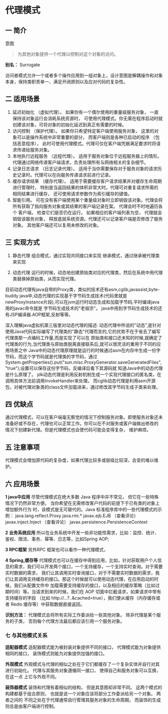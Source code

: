 # 代理模式

## 一 简介

意图
>为其他对象提供一个代理以控制对这个对象的访问。

**别名：** Surrogate
>
访问者模式允许一个或者多个操作应用到一组对象上，设计意图是解耦操作和对象本身，保持类职责单一、满足开闭原则以及应对代码的复杂性。

## 二 适用场景

1. 延迟初始化 （虚拟代理）。 如果你有一个偶尔使用的重量级服务对象， 一直保持该对象运行会消耗系统资源时， 可使用代理模式。你无需在程序启动时就
   创建该对象，可将对象的初始化延迟到真正有需要的时候。
2. 访问控制 （保护代理）。 如果你只希望特定客户端使用服务对象， 这里的对象可以是操作系统中非常重要的部分， 而客户端则是各种已启动的程序 
   （包括恶意程序）， 此时可使用代理模式。代理可仅在客户端凭据满足要求时将请求传递给服务对象。
3. 本地执行远程服务 （远程代理）。 适用于服务对象位于远程服务器上的情形。代理通过网络传递客户端请求，负责处理所有与网络相关的复杂细节。
4. 记录日志请求 （日志记录代理）。 适用于当你需要保存对于服务对象的请求历史记录时。代理可以在向服务传递请求前进行记录。
5. 缓存请求结果 （缓存代理）。 适用于需要缓存客户请求结果并对缓存生命周期进行管理时， 特别是当返回结果的体积非常大时。代理可对重复请求所需的
   相同结果进行缓存， 还可使用请求参数作为索引缓存的键值。
6. 智能引用。 可在没有客户端使用某个重量级对象时立即销毁该对象。代理会将所有获取了指向服务对象或其结果的客户端记录在案。 代理会时不时地遍历各个
   客户端， 检查它们是否仍在运行。 如果相应的客户端列表为空， 代理就会销毁该服务对象， 释放底层系统资源。代理还可以记录客户端是否修改了服务对象。
   其他客户端还可以复用未修改的对象。


## 三 实现方式

1. 静态代理
   组合模式，通过实现共同接口来实现
   继承模式，通过继承被代理类来实现

2. 动态代理
   运行的时候，动态地创建原始类对应的代理类，然后在系统中用代理类替换掉原始类，从而实现代理。

目前动态代理有java自带的Proxy类，类似的技术还有asm,cglib,javassist,byte-buddy
java中,动态代理的实现基于字节码生成技术(代码里就是newProxyInstance片段),可以在jvm运行时动态生成和加载字节码,平时编译java用的javac命令就是
字节码生成技术的"老祖宗"。
java中用到字节码生成技术的还有JSP编译器.AOP框架,反射等等。

深入理解java虚拟机第三版里对动态代理的描述:
动态代理中所说的"动态",是针对使用Java代码实际编写了代理类的"静态"代理而言的,它的优势不在于省去了编写代理类那一点编码工作量,而是实现了可以在
原始类和接口还未知的时候,就确定了代理类的行为,当代理类与原始类脱离直接联系后,就可以很灵活的重用于不同的应用场景之中
Java中的动态代理原理就是运行的时候通过asm在内存中生成一份字节码，而这个字节码就是代理类的字节码，通过
System.getProperties().put("sun.misc.ProxyGenerator.saveGeneratedFiles", "true");设置可以保存这份字节码，反编译后看下其源码就
知道Java中的动态代理是什么原理了。
jdk动态代理是利用反射机制生成一个实现代理接口的匿名类，在调用具体方法前调用InvokeHandler来处理。
而cglib动态代理是利用asm开源包，对被代理对象类的class文件加载进来，通过修改其字节码生成子类来处理。   


## 四 优缺点

通过代理模式，可以在客户端毫无察觉的情况下控制服务对象。即使服务对象还未准备好或不存在，代理也可以正常工作。你可以在不对服务或客户端做出修改的
情况下创建新代理。但是代理模式也会使代码可能会变得复杂， 维护麻烦。

## 五 注意事项

代理模式会增加原代码的复杂度，如果代理比较多或层级比较深，会变的难以维护。

## 六 应用场景

**1 java中应用**
尽管代理模式在绝大多数 Java 程序中并不常见， 但它在一些特殊情况下仍然非常方便。 当你希望在无需修改客户代码的前提下于已有类的对象上增加额外行为
时，该模式是无可替代的。Java 标准程序库中的一些代理模式的示例：
java.lang.reflect.Proxy
java.rmi.*
javax.ejb.EJB （查看评论）
javax.inject.Inject （查看评论）
javax.persistence.PersistenceContext

**2 业务系统应用**
所以在业务系统中开发一些非功能性需求，比如：监控、统计、鉴权、限流、事务、幂等、日志等，比如Spring AOP;

**3 RPC框架**
另外RPC 框架也可以看作一种代理模式，

**4 Spring,缓存等**
代理模式也可以在缓存中得到应用，比如，针对获取用户个人信息的需求，我们可以开发两个接口，一个支持缓存，一个支持实时查询。对于需要实时数据的需求，
我们让其调用实时查询接口，对于不需要实时数据的需求，我们让其调用支持缓存的接口。那这个时候就可以使用动态代理，在应用启动的时候，我们从配置文件中
加载需要支持缓存的接口，以及相应的缓存策略（比如过期时间）等。当请求到来的时候，我们在 AOP 切面中拦截请求，如果请求中带有支持缓存的字段
（比如 http://…?..&cached=true），我们便从缓存（内存缓存或者 Redis 缓存等）中获取数据直接返回。

**识别方法：** 代理模式会将所有实际工作委派给一些其他对象。 除非代理是某个服务的子类， 否则每个代理方法最后都应该引用一个服务对象。


### 七 与其他模式关系

**适配器模式**
适配器模式能为被封装对象提供不同的接口， 代理模式能为对象提供相同的接口， 装饰模式则能为对象提供加强的接口。

**外观模式**
外观模式与代理的相似之处在于它们都缓存了一个复杂实体并自行对其进行初始化。 代理与其服务对象遵循同一接口， 使得自己和服务对象可以互换， 在这一点
上它与外观不同。

**装饰器模式**
装饰和代理有着相似的结构， 但是其意图却非常不同。 这两个模式的构建都基于组合原则， 也就是说一个对象应该将部分工作委派给另一个对象。 两者之间的
不同之处在于代理通常自行管理其服务对象的生命周期， 而装饰的生成则总是由客户端进行控制。